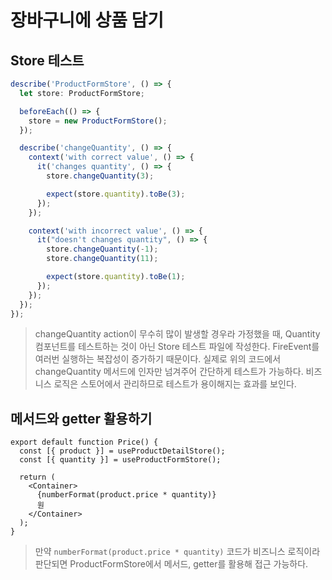 # 장바구니에 상품 담기

## Store 테스트

```typescript
describe('ProductFormStore', () => {
  let store: ProductFormStore;

  beforeEach(() => {
    store = new ProductFormStore();
  });

  describe('changeQuantity', () => {
    context('with correct value', () => {
      it('changes quantity', () => {
        store.changeQuantity(3);

        expect(store.quantity).toBe(3);
      });
    });

    context('with incorrect value', () => {
      it("doesn't changes quantity", () => {
        store.changeQuantity(-1);
        store.changeQuantity(11);

        expect(store.quantity).toBe(1);
      });
    });
  });
});
```

> changeQuantity action이 무수히 많이 발생할 경우라 가정했을 때, Quantity 컴포넌트를 테스트하는 것이 아닌 Store 테스트 파일에 작성한다.
> FireEvent를 여러번 실행하는 복잡성이 증가하기 때문이다. 실제로 위의 코드에서 changeQuantity 메서드에 인자만 넘겨주어 간단하게 테스트가 가능하다.
> 비즈니스 로직은 스토어에서 관리하므로 테스트가 용이해지는 효과를 보인다.

## 메서드와 getter 활용하기

```tsx
export default function Price() {
  const [{ product }] = useProductDetailStore();
  const [{ quantity }] = useProductFormStore();

  return (
    <Container>
      {numberFormat(product.price * quantity)}
      원
    </Container>
  );
}
```

> 만약 `numberFormat(product.price * quantity)` 코드가 비즈니스 로직이라 판단되면 ProductFormStore에서
> 메서드, getter를 활용해 접근 가능하다.
